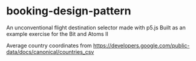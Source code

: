 # booking-design-pattern

An unconventional flight destination selector made with p5.js
Built as an example exercise for the Bit and Atoms II

Average country coordinates from https://developers.google.com/public-data/docs/canonical/countries_csv
